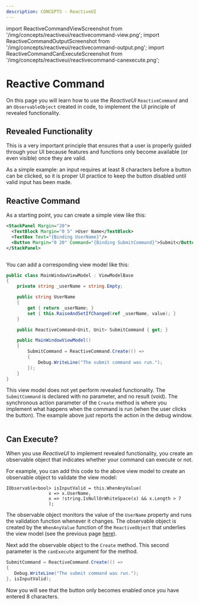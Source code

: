 ```yaml
---
description: CONCEPTS - ReactiveUI
---
```


import ReactiveCommandViewScreenshot from '/img/concepts/reactiveui/reactivecommand-view.png';
import ReactiveCommandOutputScreenshot from '/img/concepts/reactiveui/reactivecommand-output.png';
import ReactiveCommandCanExecuteScreenshot from '/img/concepts/reactiveui/reactivecommand-canexecute.png';

# Reactive Command

On this page you will learn how to use the _ReactiveUI_ `ReactiveCommand` and an `ObservableObject` created in code, to implement the UI principle of revealed functionality.

## Revealed Functionality

This is a very important principle that ensures that a user is properly guided through your UI because features and functions only become available (or even visible) once they are valid. 

As a simple example: an input requires at least 8 characters before a button can be clicked, so it is proper UI practice to keep the button disabled until valid input has been made.

## Reactive Command

As a starting point, you can create a simple view like this:

```xml
<StackPanel Margin="20">
  <TextBlock Margin="0 5" >User Name</TextBlock>
  <TextBox Text="{Binding UserName}"/>
  <Button Margin="0 20" Command="{Binding SubmitCommand}">Submit</Button>
</StackPanel>
```

<img src={ReactiveCommandViewScreenshot} alt=""/>

You can add a corresponding view model like this:

```csharp
public class MainWindowViewModel : ViewModelBase
{
    private string _userName = string.Empty;

    public string UserName
    {
        get { return _userName; }
        set { this.RaiseAndSetIfChanged(ref _userName, value); }
    }

    public ReactiveCommand<Unit, Unit> SubmitCommand { get; }

    public MainWindowViewModel()
    {
        SubmitCommand = ReactiveCommand.Create(() => 
        {
            Debug.WriteLine("The submit command was run.");
        }); 
    }
}
```

This view model does not yet perform revealed functionality. The `SubmitCommand` is declared with no parameter, and no result (void). The synchronous action parameter of the `Create` method is where you implement what happens when the command is run (when the user clicks the button). The example above just reports the action in the debug window.

<img src={ReactiveCommandOutputScreenshot} alt=""/>

## Can Execute?

When you use _ReactiveUI_ to implement revealed functionality, you create an observable object that indicates whether your command can execute or not.

For example, you can add this code to the above view model to create an observable object to validate the view model:

```
IObservable<bool> isInputValid = this.WhenAnyValue(
                x => x.UserName,
                x => !string.IsNullOrWhiteSpace(x) && x.Length > 7
                );
```

The observable object monitors the value of the `UserName` property and runs the validation function whenever it changes. The observable object is created by the `WhenAnyValue` function of the `ReactiveObject` that underlies the view model (see the previous page [here](reactive-view-model.md)).

Next add the observable object to the `Create` method. This second parameter is the `canExecute` argument for the method.

```csharp
SubmitCommand = ReactiveCommand.Create(() => 
{
   Debug.WriteLine("The submit command was run.");
}, isInputValid); 
```

Now you will see that the button only becomes enabled once you have entered 8 characters.

<img src={ReactiveCommandCanExecuteScreenshot} alt=""/>
